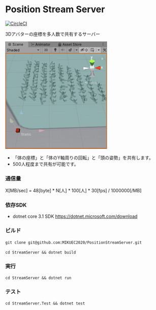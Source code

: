 # Position Stream Server

[![CircleCI](https://circleci.com/gh/MIKUEC2020/PositionStreamServer/tree/master.svg?style=svg&circle-token=0a7fc5748581995b2d99a947dc8d276e0dea4a4d)](https://circleci.com/gh/MIKUEC2020/PositionStreamServer/tree/master)

3Dアバターの座標を多人数で共有するサーバー

<img src="https://github.com/MIKUEC2020/PositionStreamServer/blob/master/ReadmeResources/UnityDemo.gif" width="320px">

- 「体の座標」と「体のY軸周りの回転」と「頭の姿勢」を共有します。
- 500人程度まで共有が可能です。

### 通信量

X[MB/sec] = 48[byte] * N[人] * 100[人] * 30[fps] / 1000000[/MB]

### 依存SDK

- dotnet core 3.1 SDK
https://dotnet.microsoft.com/download

### ビルド

`git clone git@github.com:MIKUEC2020/PositionStreamServer.git`

`cd StreamServer && dotnet build`

### 実行

`cd StreamServer && dotnet run`

### テスト

`cd StreamServer.Test && dotnet test`
